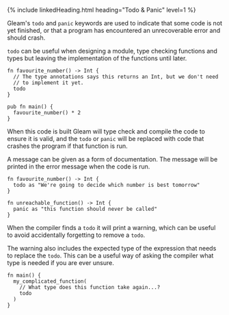 {% include linkedHeading.html heading="Todo & Panic" level=1 %}

Gleam's `todo` and `panic` keywords are used to indicate that some code is not
yet finished, or that a program has encountered an unrecoverable error and
should crash.

`todo` can be useful when designing a module, type checking functions and types
but leaving the implementation of the functions until later.

```gleam
fn favourite_number() -> Int {
  // The type annotations says this returns an Int, but we don't need
  // to implement it yet.
  todo
}

pub fn main() {
  favourite_number() * 2
}
```

When this code is built Gleam will type check and compile the code to ensure
it is valid, and the `todo` or `panic` will be replaced with code that crashes
the program if that function is run.

A message can be given as a form of documentation. The message will be printed
in the error message when the code is run.

```gleam
fn favourite_number() -> Int {
  todo as "We're going to decide which number is best tomorrow"
}

fn unreachable_function() -> Int {
  panic as "this function should never be called"
}
```

When the compiler finds a `todo` it will print a warning, which can be useful
to avoid accidentally forgetting to remove a `todo`.

The warning also includes the expected type of the expression that needs to
replace the `todo`. This can be a useful way of asking the compiler what type
is needed if you are ever unsure.


```gleam
fn main() {
  my_complicated_function(
    // What type does this function take again...?
    todo
  )
}
```
